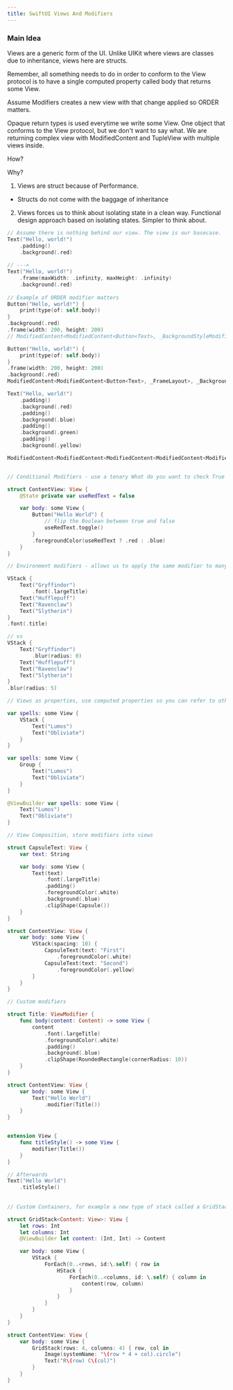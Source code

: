 ```yaml
---
title: SwiftUI Views And Modifiers
---
```


### Main Idea
Views are a generic form of the UI. Unlike UIKit where views are classes due to inheritance, views here are structs. 

Remember, all something needs to do in order to conform to the View protocol is to have a single computed property called body that returns some View.

Assume Modifiers creates a new view with that change applied so ORDER matters.

Opaque return types is used everytime we write some View. One object that conforms to the View protocol, but we don't want to say what. We are returning complex view with ModifiedContent and TupleView with multiple views inside.




How?

Why?
1. Views are struct because of Performance.
- Structs do not come with the baggage of inheritance

2. Views forces us to think about isolating state in a clean way. Functional design approach based on isolating states. Simpler to think about.


```swift
// Assume there is nothing behind our view. The view is our basecase.
Text("Hello, world!")
    .padding()
    .background(.red)
    
// --->
Text("Hello, world!")
    .frame(maxWidth: .infinity, maxHeight: .infinity)
    .background(.red)
    
// Example of ORDER modifier matters
Button("Hello, world!") {
    print(type(of: self.body))
}    
.background(.red)
.frame(width: 200, height: 200)
// ModifiedContent<ModifiedContent<Button<Text>, _BackgroundStyleModifier<Color>>, _FrameLayout>

Button("Hello, world!") {
    print(type(of: self.body))
}
.frame(width: 200, height: 200)
.background(.red)
ModifiedContent<ModifiedContent<Button<Text>, _FrameLayout>, _BackgroundStyleModifier<Color>>

Text("Hello, world!")
    .padding()
    .background(.red)
    .padding()
    .background(.blue)
    .padding()
    .background(.green)
    .padding()
    .background(.yellow)

ModifiedContent<ModifiedContent<ModifiedContent<ModifiedContent<ModifiedContent<ModifiedContent<ModifiedContent<ModifiedContent<Button<Text>, _PaddingLayout>, _BackgroundStyleModifier<Color>>, _PaddingLayout>, _BackgroundStyleModifier<Color>>, _PaddingLayout>, _BackgroundStyleModifier<Color>>, _PaddingLayout>, _BackgroundStyleModifier<Color>>


// Conditional Modifiers - use a tenary What do you want to check True False

struct ContentView: View {
    @State private var useRedText = false

    var body: some View {
        Button("Hello World") {
            // flip the Boolean between true and false
            useRedText.toggle()            
        }
        .foregroundColor(useRedText ? .red : .blue)
    }
}

// Environment modifiers - allows us to apply the same modifier to many views at the same time and override the effect while regular modifiers cannot, blur.

VStack {
    Text("Gryffindor")
        .font(.largeTitle)
    Text("Hufflepuff")
    Text("Ravenclaw")
    Text("Slytherin")
}
.font(.title)

// vs 
VStack {
    Text("Gryffindor")
        .blur(radius: 0)
    Text("Hufflepuff")
    Text("Ravenclaw")
    Text("Slytherin")
}
.blur(radius: 5)

// Views as properties, use computed properties so you can refer to other stored property, out of the three methods, @ViewBuilder because it mimics the way body works, 

var spells: some View {
    VStack {
        Text("Lumos")
        Text("Obliviate")
    }
}

var spells: some View {
    Group {
        Text("Lumos")
        Text("Obliviate")
    }
}

@ViewBuilder var spells: some View {
    Text("Lumos")
    Text("Obliviate")
}

// View Composition, store modifiers into views

struct CapsuleText: View {
    var text: String

    var body: some View {
        Text(text)
            .font(.largeTitle)
            .padding()
            .foregroundColor(.white)
            .background(.blue)
            .clipShape(Capsule())
    }
}

struct ContentView: View {
    var body: some View {
        VStack(spacing: 10) {
            CapsuleText(text: "First")
                .foregroundColor(.white)
            CapsuleText(text: "Second")
                .foregroundColor(.yellow)
        }
    }
}

// Custom modifiers

struct Title: ViewModifier {
    func body(content: Content) -> some View {
        content
            .font(.largeTitle)
            .foregroundColor(.white)
            .padding()
            .background(.blue)
            .clipShape(RoundedRectangle(cornerRadius: 10))
    }
}

struct ContentView: View {
    var body: some View {
        Text("Hello World")
            .modifier(Title())
    }
}


extension View {
    func titleStyle() -> some View {
        modifier(Title())
    }
}

// Afterwards 
Text("Hello World")
    .titleStyle() 
    
    
// Custom Containers, for example a new type of stack called a GridStack

struct GridStack<Content: View>: View {
    let rows: Int
    let columns: Int
    @ViewBuilder let content: (Int, Int) -> Content

    var body: some View {
        VStack {
            ForEach(0..<rows, id:\.self) { row in
                HStack {
                    ForEach(0..<columns, id: \.self) { column in
                        content(row, column)
                    }
                }
            }
        }
    }
}

struct ContentView: View {
    var body: some View {
        GridStack(rows: 4, columns: 4) { row, col in
            Image(systemName: "\(row * 4 + col).circle")
            Text("R\(row) C\(col)")
        }
    }
}


```


